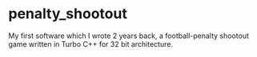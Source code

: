 penalty_shootout
================

My first software which I wrote 2 years back, a football-penalty shootout game written in Turbo C++ for 32 bit architecture.
